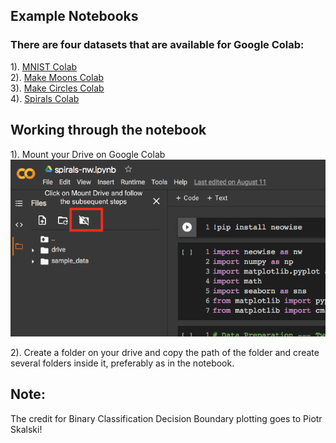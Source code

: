 ## **Example Notebooks**

### There are four datasets that are available for Google Colab:
1). [MNIST Colab](https://colab.research.google.com/drive/1Vz6oa1RzFLaNJJgx7eUYFnPJgPknRO2U?usp=sharing) <br/> 
2). [Make Moons Colab](https://colab.research.google.com/drive/1lETY4PhNjw39G6yNLAROp_KJI4qYeVQM?usp=sharing) <br/>
3). [Make Circles Colab](https://colab.research.google.com/drive/1lLunGdxCgj-2Q2etxbBfTmhUG_e7LYaI?usp=sharing) <br/>
4). [Spirals Colab](https://colab.research.google.com/drive/1na0qAjzshP8J0HbuwdIePQhFZeD3JwEY?usp=sharing) <br/>

## Working through the notebook
1). Mount your Drive on Google Colab <br/>
![mount](neowise/Visuals/1.png)<br/>

2). Create a folder on your drive and copy the path of the folder and create several folders inside it, preferably as in the notebook. <br/>

## Note:
The credit for Binary Classification Decision Boundary plotting goes to Piotr Skalski!
